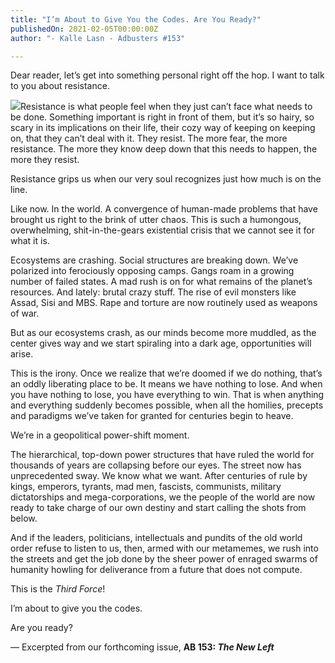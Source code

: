 ```yaml
---
title: "I’m About to Give You the Codes. Are You Ready?"
publishedOn: 2021-02-05T00:00:00Z
author: "- Kalle Lasn - Adbusters #153"

---
```


Dear reader, let’s get into something personal right off the hop. I want to talk to you about resistance.

![](/images/articles/601d9b947326a7ef501a4c3f_adbsuters_issue_153_the_third_force_600x600_1.jpg)Resistance is what people feel when they just can’t face what needs to be done. Something important is right in front of them, but it’s so hairy, so scary in its implications on their life, their cozy way of keeping on keeping on, that they can’t deal with it. They resist. The more fear, the more resistance. The more they know deep down that this needs to happen, the more they resist. 

Resistance grips us when our very soul recognizes just how much is on the line.

Like now. In the world. A convergence of human-made problems that have brought us right to the brink of utter chaos. This is such a humongous, overwhelming, shit-in-the-gears existential crisis that we cannot see it for what it is.

Ecosystems are crashing. Social structures are breaking down. We’ve polarized into ferociously opposing camps. Gangs roam in a growing number of failed states. A mad rush is on for what remains of the planet’s resources. And lately: brutal crazy stuff. The rise of evil monsters like Assad, Sisi and MBS. Rape and torture are now routinely used as weapons of war.

But as our ecosystems crash, as our minds become more muddled, as the center gives way and we start spiraling into a dark age, opportunities will arise.

This is the irony. Once we realize that we’re doomed if we do nothing, that’s an oddly liberating place to be. It means we have nothing to lose. And when you have nothing to lose, you have everything to win. That is when anything and everything suddenly becomes possible, when all the homilies, precepts and paradigms we’ve taken for granted for centuries begin to heave.

We’re in a geopolitical power-shift moment.

The hierarchical, top-down power structures that have ruled the world for thousands of years are collapsing before our eyes. The street now has unprecedented sway. We know what we want. After centuries of rule by kings, emperors, tyrants, mad men, fascists, communists, military dictatorships and mega-corporations, we the people of the world are now ready to take charge of our own destiny and start calling the shots from below.

And if the leaders, politicians, intellectuals and pundits of the old world order refuse to listen to us, then, armed with our metamemes, we rush into the streets and get the job done by the sheer power of enraged swarms of humanity howling for deliverance from a future that does not compute.

This is the *Third Force*!

I’m about to give you the codes.

Are you ready?

— Excerpted from our forthcoming issue, **AB 153: *The New Left***